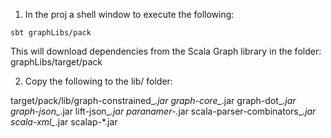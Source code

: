
1) In the proj a shell window to execute the following:

```
sbt graphLibs/pack
```
This will download dependencies from the Scala Graph library in the folder: graphLibs/target/pack

2) Copy the following to the lib/ folder:

target/pack/lib/graph-constrained_*.jar
graph-core_*.jar
graph-dot_*.jar
graph-json_*.jar
lift-json_*.jar
paranamer-*.jar
scala-parser-combinators_*.jar
scala-xml_*.jar
scalap-*.jar

